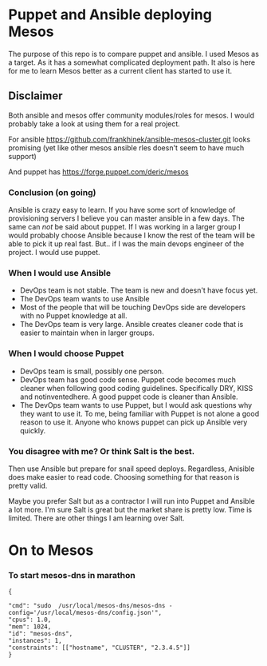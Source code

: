 # Puppet and Ansible deploying Mesos
The purpose of this repo is to compare puppet and ansible. I used Mesos as a target. As it has a somewhat complicated deployment path. It also is here for me to learn Mesos better as a current client has started to use it.

## Disclaimer
Both ansible and mesos offer community modules/roles for mesos. I would probably take a look at using them for a real project.

For ansible https://github.com/frankhinek/ansible-mesos-cluster.git looks promising (yet like other mesos ansible rles doesn't seem to have much support)

And puppet has https://forge.puppet.com/deric/mesos

### Conclusion (on going)
Ansible is crazy easy to learn. If you have some sort of knowledge of provisioning servers I believe you can master ansible in a few days. The same can *not* be said about puppet. If I was working in a larger group I would probably choose Ansible because I know the rest of the team will be able to pick it up real fast. But.. if I was the main devops engineer of the project. I would use puppet.

### When I would use Ansible
* DevOps team is not stable. The team is new and doesn't have focus yet.
* The DevOps team wants to use Ansible
* Most of the people that will be touching DevOps side are developers with no Puppet knowledge at all.
* The DevOps team is very large. Ansible creates cleaner code that is easier to maintain when in larger groups.

### When I would choose Puppet
* DevOps team is small, possibly one person.
* DevOps team has good code sense. Puppet code becomes much cleaner when following good coding guidelines. Specifically DRY, KISS and notinventedhere. A good puppet code is cleaner than Ansible.
* The DevOps team wants to use Puppet, but I would ask questions why they want to use it. To me, being familiar with Puppet is not alone a good reason to use it. Anyone who knows puppet can pick up Ansible very quickly.

### You disagree with me? Or think Salt is the best.
Then use Ansible but prepare for snail speed deploys. Regardless, Anisible does make easier to read code. Choosing something for that reason is pretty valid.

Maybe you prefer Salt but as a contractor I will run into Puppet and Ansible a lot more. I'm sure Salt is great but the market share is pretty low. Time is limited. There are other things I am learning over Salt.

# On to Mesos

### To start mesos-dns in marathon
```
{

"cmd": "sudo  /usr/local/mesos-dns/mesos-dns -config='/usr/local/mesos-dns/config.json'",
"cpus": 1.0, 
"mem": 1024,
"id": "mesos-dns",
"instances": 1,
"constraints": [["hostname", "CLUSTER", "2.3.4.5"]]
}
```
